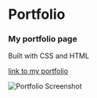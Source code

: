 # Portfolio
### My portfolio page
Built with CSS and HTML

[link to my portfolio](https://felicevalentine.github.io/portfolio/)

![Portfolio Screenshot](addlink)
